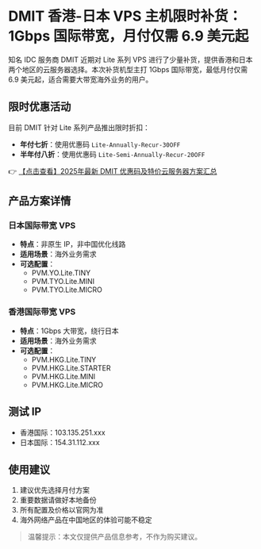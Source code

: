 # DMIT 香港-日本 VPS 主机限时补货：1Gbps 国际带宽，月付仅需 6.9 美元起

知名 IDC 服务商 DMIT 近期对 Lite 系列 VPS 进行了少量补货，提供香港和日本两个地区的云服务器选择。本次补货机型主打 1Gbps 国际带宽，最低月付仅需 6.9 美元起，适合需要大带宽海外业务的用户。

## 限时优惠活动

目前 DMIT 针对 Lite 系列产品推出限时折扣：
- **年付七折**：使用优惠码 `Lite-Annually-Recur-30OFF`
- **半年付八折**：使用优惠码 `Lite-Semi-Annually-Recur-20OFF`

👉 [【点击查看】2025年最新 DMIT 优惠码及特价云服务器方案汇总](https://bit.ly/dmit_coupon)

## 产品方案详情

### 日本国际带宽 VPS
- **特点**：非原生 IP，非中国优化线路
- **适用场景**：海外业务需求
- **可选配置**：
  - PVM.YO.Lite.TINY
  - PVM.TYO.Lite.MINI
  - PVM.TYO.Lite.MICRO

### 香港国际带宽 VPS
- **特点**：1Gbps 大带宽，绕行日本
- **适用场景**：海外业务需求
- **可选配置**：
  - PVM.HKG.Lite.TINY
  - PVM.HKG.Lite.STARTER
  - PVM.HKG.Lite.MINI
  - PVM.HKG.Lite.MICRO

## 测试 IP
- 香港国际：103.135.251.xxx
- 日本国际：154.31.112.xxx

## 使用建议
1. 建议优先选择月付方案
2. 重要数据请做好本地备份
3. 所有配置及价格以官网为准
4. 海外网络产品在中国地区的体验可能不稳定

> 温馨提示：本文仅提供产品信息参考，不作为购买建议。